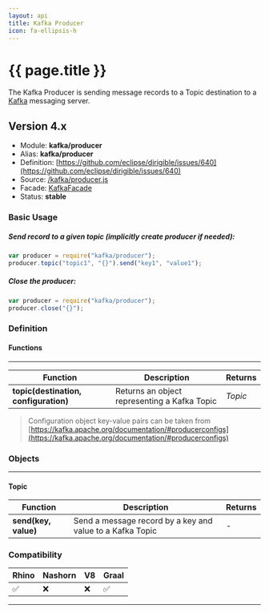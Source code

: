 ```yaml
---
layout: api
title: Kafka Producer
icon: fa-ellipsis-h
---
```


{{ page.title }}
===

The Kafka Producer is sending message records to a Topic destination to a [Kafka](http://kafka.apache.org/) messaging server.

Version 4.x
---

- Module: **kafka/producer**
- Alias: **kafka/producer**
- Definition: [https://github.com/eclipse/dirigible/issues/640](https://github.com/eclipse/dirigible/issues/640)
- Source: [/kafka/producer.js](https://github.com/dirigiblelabs/ext-kafka/blob/master/kafka/producer.js)
- Facade: [KafkaFacade](https://github.com/eclipse/dirigible/blob/master/api/api-facade/api-kafka/src/main/java/org/eclipse/dirigible/api/kafka/KafkaFacade.java)
- Status: **stable**


### Basic Usage

##### Send record to a given topic (implicitly create producer if needed):

```javascript
var producer = require("kafka/producer");
producer.topic("topic1", "{}").send("key1", "value1");
```

##### Close the producer:
```javascript
var producer = require("kafka/producer");
producer.close("{}");
```


### Definition

#### Functions

---

Function     | Description | Returns
------------ | ----------- | --------
**topic(destination, configuration)**   | Returns an object representing a Kafka Topic | *Topic*

> Configuration object key-value pairs can be taken from [https://kafka.apache.org/documentation/#producerconfigs](https://kafka.apache.org/documentation/#producerconfigs)


### Objects

---

#### Topic

Function     | Description | Returns
------------ | ----------- | --------
**send(key, value)**   | Send a message record by a key and value to a Kafka Topic | *-*



### Compatibility

Rhino | Nashorn | V8 | Graal |
----- | ------- | ---| ------|
 ✅   | ❌      | ❌  |  ✅   |
 
 ---


 

